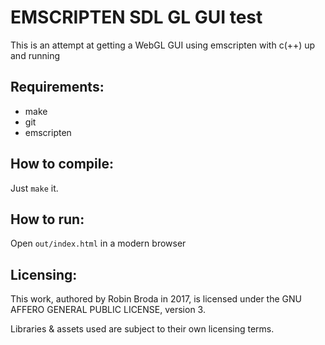 # EMSCRIPTEN SDL GL GUI test

This is an attempt at getting a WebGL GUI using emscripten with c(++) up and running

## Requirements:
- make
- git
- emscripten

## How to compile:
Just `make` it.

## How to run:
Open `out/index.html` in a modern browser

## Licensing:
This work, authored by Robin Broda in 2017, is licensed under
the GNU AFFERO GENERAL PUBLIC LICENSE, version 3. 

Libraries & assets used are subject to their own licensing terms.
